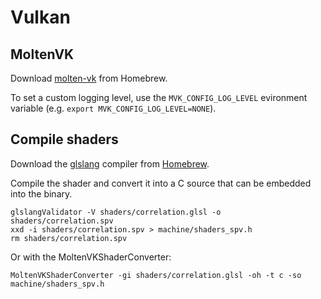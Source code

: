 # Vulkan

## MoltenVK

Download [molten-vk](https://formulae.brew.sh/formula/molten-vk) from Homebrew.

To set a custom logging level, use the `MVK_CONFIG_LOG_LEVEL` evironment variable (e.g. `export MVK_CONFIG_LOG_LEVEL=NONE`).

## Compile shaders

Download the [glslang](https://github.com/KhronosGroup/glslang) compiler from [Homebrew](https://formulae.brew.sh/formula/glslang).

Compile the shader and convert it into a C source that can be embedded into the binary.

```shell
glslangValidator -V shaders/correlation.glsl -o shaders/correlation.spv
xxd -i shaders/correlation.spv > machine/shaders_spv.h
rm shaders/correlation.spv
```

Or with the MoltenVKShaderConverter:

```shell
MoltenVKShaderConverter -gi shaders/correlation.glsl -oh -t c -so machine/shaders_spv.h
```
